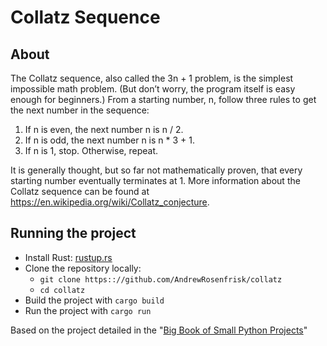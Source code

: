 # Collatz Sequence

## About
The Collatz sequence, also called the 3n + 1 problem, is the simplest impossible 
math problem. (But don’t worry, the program itself is easy enough for beginners.) 
From a starting number, n, follow three rules to get the next number in the sequence:
1. If n is even, the next number n is n / 2.
2. If n is odd, the next number n is n * 3 + 1.
3. If n is 1, stop. Otherwise, repeat.

It is generally thought, but so far not mathematically proven, that every starting 
number eventually terminates at 1. More information about the Collatz sequence can be 
found at https://en.wikipedia.org/wiki/Collatz_conjecture.

## Running the project
* Install Rust: [rustup.rs](https://rustup.rs/)
* Clone the repository locally:
  * `git clone https:://github.com/AndrewRosenfrisk/collatz`
  * `cd collatz`
* Build the project with `cargo build`
* Run the project with `cargo run`

Based on the project detailed in the "[Big Book of Small Python Projects](https://inventwithpython.com/bigbookpython/project12.html)"

